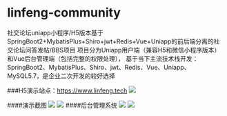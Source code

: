# linfeng-community
社交论坛uniapp小程序/H5版本基于SpringBoot2+MybatisPlus+Shiro+jwt+Redis+Vue+Uniapp的前后端分离的社交论坛问答发帖/BBS项目
项目分为Uniapp用户端（兼容H5和微信小程序版本）和Vue后台管理端（包括完整的权限处理），
基于当下主流技术栈开发：SpringBoot2、MybatisPlus、Shiro、jwt、Redis、Vue、Uniapp、MySQL5.7，是企业二次开发的较好选择

###H5演示站点：https://www.linfeng.tech
![](https://github.com/virus010101/linfeng-community/blob/main/src/main/resources/static/er.png)

####演示截图
![](https://github.com/virus010101/linfeng-community/blob/main/src/main/resources/static/showPic01.png)
![](https://github.com/virus010101/linfeng-community/blob/main/src/main/resources/static/showPic04.png)
####后台管理系统
![](https://github.com/virus010101/linfeng-community/blob/main/src/main/resources/static/showPic02.png)
![](https://github.com/virus010101/linfeng-community/blob/main/src/main/resources/static/showPic03.png)
